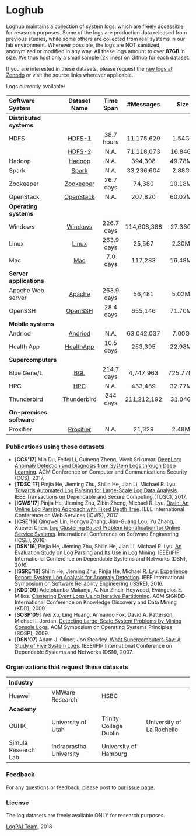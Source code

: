 # Loghub
Loghub maintains a collection of system logs, which are freely accessible for research purposes. Some of the logs are production data released from previous studies, while some others are collected from real systems in our lab environment. Wherever possible, the logs are NOT sanitized, anonymized or modified in any way. All these logs amount to over **87GB** in size. We thus host only a small sample (2k lines) on Github for each dataset. 

If you are interested in these datasets, please request the [raw logs at Zenodo](https://doi.org/10.5281/zenodo.1144100) or visit the source links wherever applicable.

Logs currently available:

| Software System          |         Dataset Name         | Time Span  |  #Messages  |   Size   | Compressed (.tar.gz) | Source Link | 
| :----------------------- | :--------------------------: | :--------: | :---------: | :------: | :------------------: | :------------------: |
| **Distributed systems**     |                              |            |             |          |                      |
| HDFS                     |   [HDFS-1](./HDFS/HDFS-1)    | 38.7 hours | 11,175,629  |  1.54GB  |       152.01MB       | [Link](http://iiis.tsinghua.edu.cn/~weixu/sospdata.html) |
|                          |   [HDFS-2](./HDFS/HDFS-2)    |    N.A.    | 71,118,073  | 16.84GB  |       877.38MB       |
| Hadoop                   |      [Hadoop](./Hadoop)      |    N.A.    |   394,308   | 49.78MB  |        2.50MB        |
| Spark                    |       [Spark](./Spark)       |    N.A.    | 33,236,604  |  2.88GB  |       179.18MB       |
| Zookeeper                |   [Zookeeper](./Zookeeper)   | 26.7 days  |   74,380    | 10.18MB  |        452KB         |
| OpenStack                    |       [OpenStack](./OpenStack)       |    N.A.    | 207,820  |  60.02MB  |       5.27MB       | [Link](http://www.cs.utah.edu/~mind/papers/deeplog_misc.html) |
| **Operating systems**    |                              |            |             |          |                      |
| Windows                  |     [Windows](./Windows)     | 226.7 days | 114,608,388 | 27.36GB  |        1.63GB        |
| Linux                    |       [Linux](./Linux)       | 263.9 days |   25,567    |  2.30MB  |        228KB         |
| Mac                      |         [Mac](./Mac)         |  7.0 days  |   117,283   | 16.48MB  |        1.46MB        |
| **Server applications**     |                              |            |             |          |                      |
| Apache Web server        |      [Apache](./Apache)      | 263.9 days |   56,481    |  5.02MB  |        260KB         |
| OpenSSH                  |     [OpenSSH](./OpenSSH)     | 28.4 days  |   655,146   | 71.70MB  |        4.49MB        |
| **Mobile systems**       |                              |            |             |          |                      |
| Andriod                  |     [Andriod](./Andriod)     |    N.A.    | 63,042,037  |  7.00GB  |       825.57MB       |
| Health App               |   [HealthApp](./HealthApp)   | 10.5 days  |   253,395   | 22.98MB  |        2.24MB        |
| **Supercomputers**       |                              |            |             |          |                      |
| Blue Gene/L              |         [BGL](./BGL)         | 214.7 days |  4,747,963  | 725.77MB |       61.46MB        | [Link](https://www.usenix.org/cfdr-data)
| HPC                      |         [HPC](./HPC)         |    N.A.    |   433,489   | 32.77MB  |        3.21MB        |
| Thunderbird              | [Thunderbird](./Thunderbird) |  244 days  | 211,212,192 | 31.04GB  |        1.97GB        |
| **On-premises software** |                              |            |             |          |                      |
| Proxifier                |   [Proxifier](./Proxifier)   |    N.A.    |   21,329    |  2.48MB  |        172KB         |

 
### Publications using these datasets
+ [**CCS'17**] Min Du, Feifei Li, Guineng Zheng, Vivek Srikumar. [DeepLog: Anomaly Detection and Diagnosis from System Logs through Deep Learning](https://acmccs.github.io/papers/p1285-duA.pdf). ACM Conference on Computer and Communications Security (CCS), 2017.
+ [**TDSC'17**] Pinjia He, Jieming Zhu, Shilin He, Jian Li, Michael R. Lyu. [Towards Automated Log Parsing for Large-Scale Log Data Analysis](http://jiemingzhu.github.io/pub/pjhe_tdsc2017.pdf). IEEE Transactions on Dependable and Secure Computing (TDSC), 2017.
+ [**ICWS'17**] Pinjia He, Jieming Zhu, Zibin Zheng, Michael R. Lyu. [Drain: An Online Log Parsing Approach with Fixed Depth Tree](http://jiemingzhu.github.io/pub/pjhe_icws2017.pdf). IEEE International Conference on Web Services (ICWS), 2017.
+ [**ICSE'16**] Qingwei Lin, Hongyu Zhang, Jian-Guang Lou, Yu Zhang, Xuewei Chen. [Log Clustering Based Problem Identification for Online Service Systems](http://ieeexplore.ieee.org/document/7883294/). International Conference on Software Engineering (ICSE), 2016.
+ [**DSN'16**] Pinjia He, Jieming Zhu, Shilin He, Jian Li, Michael R. Lyu. [An Evaluation Study on Log Parsing and Its Use in Log Mining](http://jiemingzhu.github.io/pub/pjhe_dsn2016.pdf). IEEE/IFIP International Conference on Dependable Systems and Networks (DSN), 2016.
+ [**ISSRE'16**] Shilin He, Jieming Zhu, Pinjia He, Michael R. Lyu. [Experience Report: System Log Analysis for Anomaly Detection](http://jiemingzhu.github.io/pub/slhe_issre2016.pdf). IEEE International Symposium on Software Reliability Engineering (ISSRE), 2016.
+ [**KDD'09**] Adetokunbo Makanju, A. Nur Zincir-Heywood, Evangelos E. Milios. [Clustering Event Logs Using Iterative Partitioning](http://citeseerx.ist.psu.edu/viewdoc/download?doi=10.1.1.503.7668&rep=rep1&type=pdf). ACM SIGKDD International Conference on Knowledge Discovery and Data Mining (KDD), 2009.
+ [**SOSP'09**] Wei Xu, Ling Huang, Armando Fox, David A. Patterson, Michael I. Jordan. [Detecting Large-Scale System Problems by Mining Console Logs](https://www.sigops.org/sosp/sosp09/papers/xu-sosp09.pdf). ACM Symposium on Operating Systems Principles (SOSP), 2009. 
+ [**DSN'07**] Adam J. Oliner, Jon Stearley. [What Supercomputers Say: A Study of Five System Logs](http://ieeexplore.ieee.org/document/4273008/). IEEE/IFIP International Conference on Dependable Systems and Networks (DSN), 2007.


### Organizations that request these datasets
| Industry | | | | 
| :--- | :--- | :--- | :--- |
| Huawei | VMWare Research | HSBC | 
| **Academy** | | | | 
| CUHK | University of Utah | Trinity College Dublin | University of La Rochelle| 
| Simula Research Lab | Indraprastha University | University of Hamburg| |



### Feedback
For any questions or feedback, please post to [our issue page](https://github.com/logpai/loghub/issues).

### License
The log datasets are freely available ONLY for research purposes. 

[LogPAI Team](https://github.com/orgs/logpai/people), 2018


